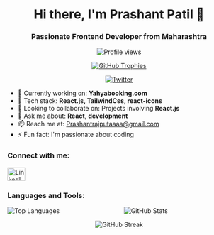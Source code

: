                             
<h1 align="center">Hi there,  I'm Prashant Patil 👋</h1>   
<h3 align="center">Passionate Frontend Developer from Maharashtra</h3>
   
<!-- Profile Views and Trophies --> 
<p align="center">
  <img src="https://komarev.com/ghpvc/?username=prashraj78&label=Profile%20views&color=0e75b6&style=flat" alt="Profile views" />
</p>

<p align="center">
  <a href="https://github.com/ryo-ma/github-profile-trophy">
    <img src="https://github-profile-trophy.vercel.app/?username=prashraj78" alt="GitHub Trophies" />
  </a>
</p>

<!-- Twitter Badge -->
<p align="center">
  <a href="https://twitter.com/" target="blank">
    <img src="https://img.shields.io/twitter/follow/?logo=twitter&style=for-the-badge" alt="Twitter" />
  </a>
</p>

<!-- Current Activities and About Me -->
- 🔭 Currently working on: **Yahyabooking.com**
- 🌱 Tech stack: **React.js, TailwindCss, react-icons**
- 👯 Looking to collaborate on: Projects involving **React.js**
- 💬 Ask me about: **React, development**
- 📫 Reach me at: [Prashantrajputaaaa@gmail.com](mailto:Prashantrajputaaaa@gmail.com)
- ⚡ Fun fact: I'm passionate about coding

<!-- Connect with Me -->
<h3 align="left">Connect with me:</h3>
<p align="left">
  <a href="https://linkedin.com/in/prashant-patil-56b580229/" target="blank">
    <img align="center" src="https://raw.githubusercontent.com/rahuldkjain/github-profile-readme-generator/master/src/images/icons/Social/linked-in-alt.svg" alt="LinkedIn" height="30" width="40" />
  </a>
</p>

<!-- Languages and Tools -->
<h3 align="left">Languages and Tools:</h3>
<p align="left">
  <!-- Add your icons and links for languages and tools here -->
</p>

<!-- Top Languages -->
<p align="left">
  <img align="left" src="https://github-readme-stats.vercel.app/api/top-langs?username=prashraj78&show_icons=true&locale=en&layout=compact" alt="Top Languages" />
</p>

<!-- GitHub Stats -->
<p align="center">
  <img align="center" src="https://github-readme-stats.vercel.app/api?username=prashraj78&show_icons=true&locale=en" alt="GitHub Stats" />
</p>

<!-- GitHub Streak -->
<p align="center">
  <img align="center" src="https://github-readme-streak-stats.herokuapp.com/?user=prashraj78" alt="GitHub Streak" />
</p>
